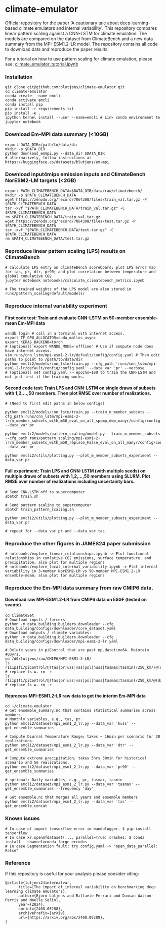 # climate-emulator

Official repository for the paper 'A cautionary tale about deep learning-based climate emulators and internal variability'. This repository compares linear pattern scaling against a CNN-LSTM for climate emulation. The models are compared on the dataset from ClimateBench and a new data summary from the MPI-ESM1.2-LR model. The repository contains all code to download data and reproduce the paper results.

For a tutorial on how to use pattern scaling for climate emulation, please see: 
[climate_emulator_tutorial.ipynb](https://nbviewer.org/github/blutjens/climate-emulator-tutorial/blob/main/climate_emulator_tutorial.ipynb)

### Installation
```
git clone git@github.com:blutjens/climate-emulator.git
cd climate-emulator
conda create --name emcli
conda activate emcli
conda install pip
pip install -r requirements.txt
pip install -e .
ipython kernel install --user --name=emcli # Link conda environment to jupyter notebook
```

### Download Em-MPI data summary (<10GB)
```
export DATA_DIR=/path/to/data/dir
mkdir -p $DATA_DIR
python download_emmpi.py --data_dir $DATA_DIR
# alternatively, follow instructions at https://huggingface.co/datasets/blutjens/em-mpi
```

### Download input4mips emission inputs and ClimateBench NorESM2-LM targets (<2GB)
```
export PATH_CLIMATEBENCH_DATA=$DATA_DIR/data/raw/climatebench/
mkdir -p $PATH_CLIMATEBENCH_DATA
wget https://zenodo.org/record/7064308/files/train_val.tar.gz -P $PATH_CLIMATEBENCH_DATA
tar -xvf "$PATH_CLIMATEBENCH_DATA/train_val.tar.gz" -C $PATH_CLIMATEBENCH_DATA
rm $PATH_CLIMATEBENCH_DATA/train_val.tar.gz
wget https://zenodo.org/record/7064308/files/test.tar.gz -P $PATH_CLIMATEBENCH_DATA
tar -xvf "$PATH_CLIMATEBENCH_DATA/test.tar.gz" -C $PATH_CLIMATEBENCH_DATA
rm $PATH_CLIMATEBENCH_DATA/test.tar.gz
```

### Reproduce linear pattern scaling (LPS) results on ClimateBench
```
# Calculate LPS entry on ClimateBench scoreboard; plot LPS error map for tas, pr, dtr, pr90; and plot correlation between temperature and global cumulative CO2
jupyter notebook notebooks/calculate_climatebench_metrics.ipynb

# The trained weights of the LPS model are also stored in runs/pattern_scaling/default/models/
```

### Reproduce internal variability experiment
#### First code test: Train and evaluate CNN-LSTM on 50-member ensemble-mean Em-MPI data
```
wandb login # call in a terminal with internet access.
export TF_GPU_ALLOCATOR=cuda_malloc_async
export KERAS_BACKEND=torch
# (optional) export WANDB_MODE='offline' # Use if compute node does have internet access.
vim runs/cnn_lstm/mpi-esm1-2-lr/default/config/config.yaml # Then edit paths to point to /path/to/data/dir
python emcli2/models/cnn_lstm/train.py --cfg_path 'runs/cnn_lstm/mpi-esm1-2-lr/default/config/config.yaml' --data_var 'pr' --verbose
# (optional) set config.yaml -> epochs=100 to train the CNN-LSTM and not just test if the training works.
```

#### Second code test: Train LPS and CNN-LSTM on single draws of subsets with 1,2,...,50 members. Then plot RMSE over number of realizations.
```
# (Need to first edit paths in below configs)

python emcli2/models/cnn_lstm/train.py --train_m_member_subsets --cfg_path runs/cnn_lstm/mpi-esm1-2-lr/m_member_subsets_with_m50_eval_on_all_spcmp_dwp_manyr/config/config.yaml --data_var pr

python emcli2/models/pattern_scaling/model.py --train_m_member_subsets --cfg_path runs/pattern_scaling/mpi-esm1-2-lr/m_member_subsets_with_m50_replace_False_eval_on_all_manyr/config/config.yaml --data_var pr

python emcli2/utils/plotting.py --plot_m_member_subsets_experiment --data_var pr
```

#### Full experiment: Train LPS and CNN-LSTM (with multiple seeds) on multiple draws of subsets with 1,2,...,50 members using SLURM. Plot RMSE over number of realizations including uncertainty bars.
```
# Send CNN-LSTM off to supercomputer
sbatch train.sh

# Send pattern scaling to supercomputer
sbatch train_pattern_scaling.sh

python emcli2/utils/plotting.py --plot_m_member_subsets_experiment --data_var pr

# repeat for --data_var pr and --data_var tas
```

### Reproduce the other figures in JAMES24 paper submission
```
# notebooks/explore_linear_relationships.ipynb -> Plot functional relationships in cumlative CO2 emissions, surface temperature, and precipitation; also plot for multiple regions
# notebooks/explore_local_internal_variability.ipynb -> Plot internal variability in 3-member NorESM2-LM vs 50-member MPI-ESM1.2-LR ensemble-mean; also plot for multiple regions
```

### Reproduce the Em-MPI data summary from raw CMIP6 data.
#### Download raw MPI-ESM1.2-LR from CMIP6 data on ESGF (tested on svante)
```
cd ClimateSet
# Download inputs / forcers:
python -m data_building.builders.downloader --cfg data_building/configs/downloader/core_dataset.yaml
# Download outputs / climate variables:
python -m data_building.builders.downloader --cfg data_building/configs/downloader/mpi-esm1-2-lr.yaml

# Delete years in piControl that are past np.datetime64. Maintain 400yrs.
cd /d0/lutjens/raw/CMIP6/MPI-ESM1-2-LR/
ls r1i1p1f1/piControl/@(tas|pr|uas|vas|psl|huss|tasmax|tasmin)/250_km//@(day|mon)/@(23*|24*|25*|26*|27*|28*|29*) # replace ls w. rm -r
ls r1i1p1f1/piControl/@(tas|pr|uas|vas|psl|huss|tasmax|tasmin)/250_km/@(day|mon)/@(225*|226*|227*|228*|229*) # replace ls w. rm -r
```

#### Reprocess MPI-ESM1.2-LR raw data to get the interim Em-MPI data
```
cd ~/climate-emulator
# Get ensemble_summary.nc that contains statistical summaries across members
# Monthly variables, e.g., tas, pr
python emcli2/dataset/mpi_esm1_2_lr.py --data_var 'huss' --get_ensemble_summaries

# Compute Diurnal Temperature Range; takes ~ 16min per scenario for 30 realizations. 
python emcli2/dataset/mpi_esm1_2_lr.py --data_var 'dtr' --get_ensemble_summaries

# Compute extreme precipitation; takes 5hrs 30min for historical scenario and 50 realizations.
python emcli2/dataset/mpi_esm1_2_lr.py --data_var 'pr90' --get_ensemble_summaries

# optional: Daily variables, e.g., pr, tasmax, tasmin
python emcli2/dataset/mpi_esm1_2_lr.py --data_var 'tasmax' --get_ensemble_summaries --frequency 'day'

# Get ensemble.nc that merges all years and ensemble members 
python emcli2/dataset/mpi_esm1_2_lr.py --data_var 'tas' --get_ensemble_concat
```

### Known issues
```
# In case of import tensorflow error in wandblogger. $ pip install tensorflow
# In case xr.openmfdataset(..., parallel=True) crashes: $ conda install --channel=conda-forge eccodes
# In case Segmentation fault: try config.yaml -> "open_data_parallel: False"
```

### Reference
If this repository is useful for your analysis please consider citing:
```
@article{lutjens24internalvar,
      title={The impact of internal variability on benchmarking deep learning climate emulators}, 
      author={Björn Lütjens and Raffaele Ferrari and Duncan Watson-Parris and Noelle Selin},
      year={2024},
      eprint={2408.05288},
      archivePrefix={arXiv},
      url={https://arxiv.org/abs/2408.05288}, 
}
```

